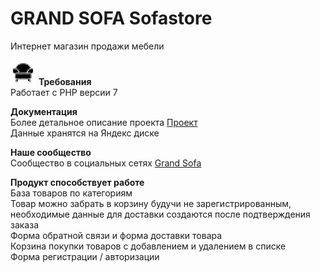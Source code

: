
# GRAND SOFA Sofastore
Интернет магазин продажи мебели

<img src="MVPgrand.png" />
<b>Требования</b></br>
Работает с PHP версии 7

<b>Документация</b></br>
Более детальное описание проекта <a href="https://yadi.sk/i/eP8KJOM3yc98-A">Проект</a></br>
Данные хранятся на Яндекс диске

<b>Наше сообщество</b></br>
Сообщество в социальных сетях <a href="https://vk.com/public174324531">Grand Sofa</a></br>

<b>Продукт способствует работе</b></br>
База товаров по категориям</br>
Товар можно забрать в корзину будучи не зарегистрированным, необходимые данные для доставки создаются после подтверждения заказа </br>
Форма обратной связи  и форма доставки товара</br>
Корзина покупки товаров с добавлением и удалением в списке</br>
Форма регистрации / авторизации</br>
